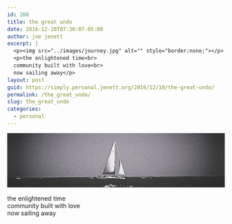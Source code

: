 ```yaml
---
id: 288
title: the great undo
date: 2016-12-10T07:38:07-05:00
author: joe jenett
excerpt: |
  <p><img src="../images/journey.jpg" alt="" style="border:none;"></p>
  <p>the enlightened time<br>
  community built with love<br>
  now sailing away</p>
layout: post
guid: https://simply.personal.jenett.org/2016/12/10/the-great-undo/
permalink: /the_great_undo/
slug: the_great_undo
categories:
  - personal
---
```

<img src="../images/journey.jpg" alt="" style="border:none;">

the enlightened time  
community built with love  
now sailing away
